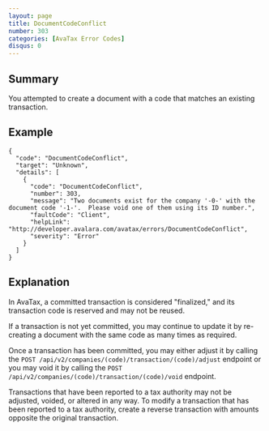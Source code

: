 ```yaml
---
layout: page
title: DocumentCodeConflict
number: 303
categories: [AvaTax Error Codes]
disqus: 0
---
```


## Summary

You attempted to create a document with a code that matches an existing transaction.

## Example

    {
      "code": "DocumentCodeConflict",
      "target": "Unknown",
      "details": [
        {
          "code": "DocumentCodeConflict",
          "number": 303,
          "message": "Two documents exist for the company '-0-' with the document code '-1-'.  Please void one of them using its ID number.",
          "faultCode": "Client",
          "helpLink": "http://developer.avalara.com/avatax/errors/DocumentCodeConflict",
          "severity": "Error"
        }
      ]
    }

## Explanation

In AvaTax, a committed transaction is considered "finalized," and its transaction code is reserved and may not be reused.

If a transaction is not yet committed, you may continue to update it by re-creating a document with the same code as many times as required.

Once a transaction has been committed, you may either adjust it by calling the `POST /api/v2/companies/(code)/transaction/(code)/adjust` endpoint or you may void it by calling the `POST /api/v2/companies/(code)/transaction/(code)/void` endpoint.

Transactions that have been reported to a tax authority may not be adjusted, voided, or altered in any way.  To modify a transaction that has been reported to a tax authority, create a reverse transaction with amounts opposite the original transaction.
